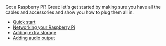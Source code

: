 Got a Raspberry Pi? Great: let's get started by making sure you have all the cables and accessories and show you how to plug them all in.

- [Quick start](quickstart.md)
- [Networking your Raspberry Pi](networking.md)
- [Adding extra storage](storage.md)
- [Adding audio output](audio.md)
